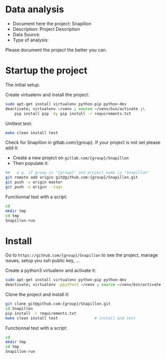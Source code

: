 # Data analysis
- Document here the project: Snapillon
- Description: Project Description
- Data Source:
- Type of analysis:

Please document the project the better you can.

# Startup the project

The initial setup.

Create virtualenv and install the project:
```bash
sudo apt-get install virtualenv python-pip python-dev
deactivate; virtualenv ~/venv ; source ~/venv/bin/activate ;\
    pip install pip -U; pip install -r requirements.txt
```

Unittest test:
```bash
make clean install test
```

Check for Snapillon in gitlab.com/{group}.
If your project is not set please add it:

- Create a new project on `gitlab.com/{group}/Snapillon`
- Then populate it:

```bash
##   e.g. if group is "{group}" and project_name is "Snapillon"
git remote add origin git@github.com:{group}/Snapillon.git
git push -u origin master
git push -u origin --tags
```

Functionnal test with a script:

```bash
cd
mkdir tmp
cd tmp
Snapillon-run
```

# Install

Go to `https://github.com/{group}/Snapillon` to see the project, manage issues,
setup you ssh public key, ...

Create a python3 virtualenv and activate it:

```bash
sudo apt-get install virtualenv python-pip python-dev
deactivate; virtualenv -ppython3 ~/venv ; source ~/venv/bin/activate
```

Clone the project and install it:

```bash
git clone git@github.com:{group}/Snapillon.git
cd Snapillon
pip install -r requirements.txt
make clean install test                # install and test
```
Functionnal test with a script:

```bash
cd
mkdir tmp
cd tmp
Snapillon-run
```
